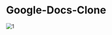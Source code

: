 # Google-Docs-Clone

![1](https://github.com/aashishshetye08/Google-Docs-Clone/assets/83405310/76603211-061b-4ad4-b65c-531f45f6dde1)
